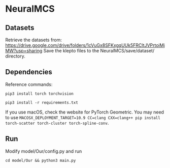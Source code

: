 # NeuralMCS 

## Datasets

Retrieve the datasets from:
https://drive.google.com/drive/folders/1cVuGx8SFKxgqUUk5FRCltJVPrtoiMjMW?usp=sharing
Save the klepto files to the NeuralMCS/save/dataset/ directory.

## Dependencies

Reference commands:

```pip3 install torch torchvision```

```pip3 install -r requirements.txt```

If you use macOS, check the website for PyTorch Geometric.
You may need to use `MACOSX_DEPLOYMENT_TARGET=10.9 CC=clang CXX=clang++ pip install torch-scatter torch-cluster torch-spline-conv`.

## Run

Modify model/Our/config.py and run 

```cd model/Our && python3 main.py```
